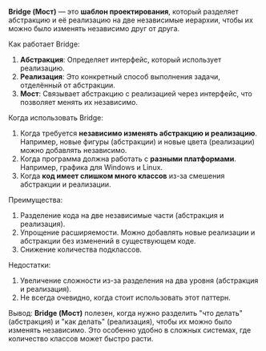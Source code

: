 **Bridge (Мост)** — это **шаблон проектирования**, который разделяет абстракцию и её реализацию на две независимые иерархии, чтобы их можно было изменять независимо друг от друга.

Как работает Bridge:
1. **Абстракция**: Определяет интерфейс, который использует реализацию.
2. **Реализация**: Это конкретный способ выполнения задачи, отделённый от абстракции.
3. **Мост**: Связывает абстракцию с реализацией через интерфейс, что позволяет менять их независимо.

Когда использовать Bridge:
1. Когда требуется **независимо изменять абстракцию и реализацию**. Например, новые фигуры (абстракции) и новые цвета (реализации) можно добавлять независимо.
2. Когда программа должна работать с **разными платформами**. Например, графика для Windows и Linux.
3. Когда **код имеет слишком много классов** из-за смешения абстракции и реализации.

Преимущества:
1. Разделение кода на две независимые части (абстракция и реализация).
2. Упрощение расширяемости. Можно добавлять новые реализации и абстракции без изменений в существующем коде.
3. Снижение количества подклассов.

Недостатки:
1. Увеличение сложности из-за разделения на два уровня (абстракция и реализация).
2. Не всегда очевидно, когда стоит использовать этот паттерн.

Вывод: **Bridge (Мост)** полезен, когда нужно разделить "что делать" (абстракция) и "как делать" (реализация), чтобы их можно было изменять независимо. Это особенно удобно в сложных системах, где количество классов может быстро расти.
